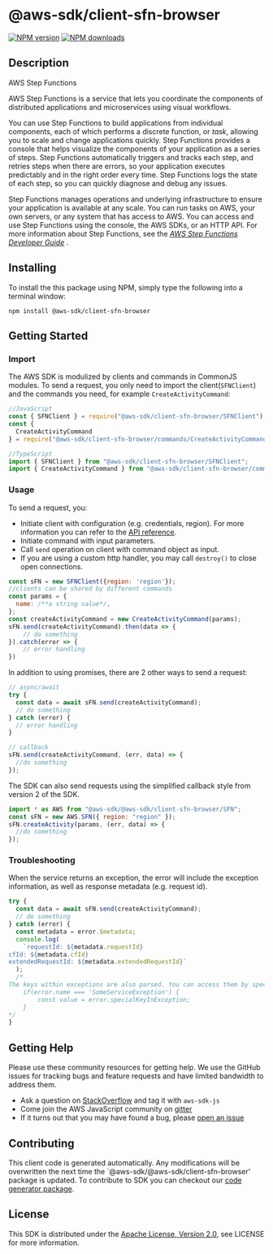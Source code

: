# @aws-sdk/client-sfn-browser

[![NPM version](https://img.shields.io/npm/v/@aws-sdk/client-sfn-browser/preview.svg)](https://www.npmjs.com/package/@aws-sdk/client-sfn-browser)
[![NPM downloads](https://img.shields.io/npm/dm/@aws-sdk/client-sfn-browser.svg)](https://www.npmjs.com/package/@aws-sdk/client-sfn-browser)

## Description

<fullname>AWS Step Functions</fullname> <p>AWS Step Functions is a service that lets you coordinate the components of distributed applications and microservices using visual workflows.</p> <p>You can use Step Functions to build applications from individual components, each of which performs a discrete function, or <i>task</i>, allowing you to scale and change applications quickly. Step Functions provides a console that helps visualize the components of your application as a series of steps. Step Functions automatically triggers and tracks each step, and retries steps when there are errors, so your application executes predictably and in the right order every time. Step Functions logs the state of each step, so you can quickly diagnose and debug any issues.</p> <p>Step Functions manages operations and underlying infrastructure to ensure your application is available at any scale. You can run tasks on AWS, your own servers, or any system that has access to AWS. You can access and use Step Functions using the console, the AWS SDKs, or an HTTP API. For more information about Step Functions, see the <i> <a href="https://docs.aws.amazon.com/step-functions/latest/dg/welcome.html">AWS Step Functions Developer Guide</a> </i>.</p>

## Installing

To install the this package using NPM, simply type the following into a terminal window:

```
npm install @aws-sdk/client-sfn-browser
```

## Getting Started

### Import

The AWS SDK is modulized by clients and commands in CommonJS modules. To send a request, you only need to import the client(`SFNClient`) and the commands you need, for example `CreateActivityCommand`:

```javascript
//JavaScript
const { SFNClient } = require("@aws-sdk/client-sfn-browser/SFNClient");
const {
  CreateActivityCommand
} = require("@aws-sdk/client-sfn-browser/commands/CreateActivityCommand");
```

```javascript
//TypeScript
import { SFNClient } from "@aws-sdk/client-sfn-browser/SFNClient";
import { CreateActivityCommand } from "@aws-sdk/client-sfn-browser/commands/CreateActivityCommand";
```

### Usage

To send a request, you:

- Initiate client with configuration (e.g. credentials, region). For more information you can refer to the [API reference][].
- Initiate command with input parameters.
- Call `send` operation on client with command object as input.
- If you are using a custom http handler, you may call `destroy()` to close open connections.

```javascript
const sFN = new SFNClient({region: 'region'});
//clients can be shared by different commands
const params = {
  name: /**a string value*/,
};
const createActivityCommand = new CreateActivityCommand(params);
sFN.send(createActivityCommand).then(data => {
    // do something
}).catch(error => {
    // error handling
})
```

In addition to using promises, there are 2 other ways to send a request:

```javascript
// async/await
try {
  const data = await sFN.send(createActivityCommand);
  // do something
} catch (error) {
  // error handling
}
```

```javascript
// callback
sFN.send(createActivityCommand, (err, data) => {
  //do something
});
```

The SDK can also send requests using the simplified callback style from version 2 of the SDK.

```javascript
import * as AWS from "@aws-sdk/@aws-sdk/client-sfn-browser/SFN";
const sFN = new AWS.SFN({ region: "region" });
sFN.createActivity(params, (err, data) => {
  //do something
});
```

### Troubleshooting

When the service returns an exception, the error will include the exception information, as well as response metadata (e.g. request id).

```javascript
try {
  const data = await sFN.send(createActivityCommand);
  // do something
} catch (error) {
  const metadata = error.$metadata;
  console.log(
    `requestId: ${metadata.requestId}
cfId: ${metadata.cfId}
extendedRequestId: ${metadata.extendedRequestId}`
  );
  /*
The keys within exceptions are also parsed. You can access them by specifying exception names:
    if(error.name === 'SomeServiceException') {
        const value = error.specialKeyInException;
    }
*/
}
```

## Getting Help

Please use these community resources for getting help. We use the GitHub issues for tracking bugs and feature requests and have limited bandwidth to address them.

- Ask a question on [StackOverflow](https://stackoverflow.com/questions/tagged/aws-sdk-js) and tag it with `aws-sdk-js`
- Come join the AWS JavaScript community on [gitter](https://gitter.im/aws/aws-sdk-js-v3)
- If it turns out that you may have found a bug, please [open an issue](https://github.com/aws/aws-sdk-js-v3/issues)

## Contributing

This client code is generated automatically. Any modifications will be overwritten the next time the `@aws-sdk/@aws-sdk/client-sfn-browser' package is updated. To contribute to SDK you can checkout our [code generator package][].

## License

This SDK is distributed under the
[Apache License, Version 2.0](http://www.apache.org/licenses/LICENSE-2.0),
see LICENSE for more information.

[code generator package]: https://github.com/aws/aws-sdk-js-v3/tree/master/packages/service-types-generator
[api reference]: https://docs.aws.amazon.com/AWSJavaScriptSDK/latest/
